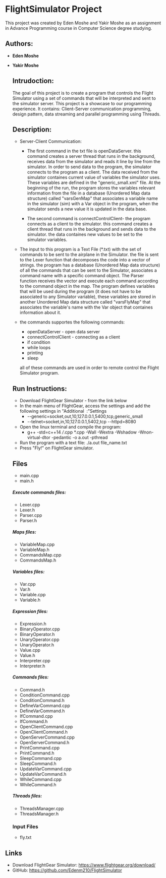 # **FlightSimulator Project**

This project was created by Eden Moshe and Yakir Moshe as an assignment in Advance Programming course in Computer Science degree studying.

## Authors:
- **Eden Moshe**  
- **Yakir Moshe**
  
  ## Intrudoction:
  The goal of this project is to create a program that controls the Flight Simulator using a set of commands that will be interpreted and sent to the simulator server.
  This project is a showcase to our programming experience. It contains: Client-Server communication programming, design pattern, data streaming and parallel programming using Threads.
  
  ## Description:
   
  - Server-Client Communication:
    - The first command in the txt file is openDataServer. this command creates a server thread that runs in the background, receives data from the simulator and reads it line by line from the simulator.
    In order to send data to the program, the simulator connects to the program as a client.
    The data received from the simulator containes current value of variables the simulator uses.
    These variables are defined in the "generic_small.xml" file. At the beginning of the run, the program stores the variables relevant information from the file in a database (Unordered Map data structure) called "varsGenMap" that associates a variable name in the simulator (sim) with a Var object in the program, when the simulator sends a new value it is updated in the data base.
  
    - The second command is connectControlClient- the program connects as a client to the simulator. this command creates a client thread that runs in the background and sends data to the simulator. the data containes new values to be set to the simulator variables.
  
  - The input to this program is a Text File (*.txt) with the set of commands to be sent to the airplane in the Simulator.
  the file is sent to the Lexer function that decomposes the code into a vector of strings.
  the program has a database (Unordered Map data structure) of all the commands that can be sent to the Simulator, associates a command name with a specific command object.
  The Parser function receives the vector and execute each command according to the command object in the map.
  The program defines variables that will be used during the program (it does not have to be associated to any Simulator variable), these variables are stored in another Unordered Map data structure called "varsFlyMap" that associates the variable's name with the Var object that containes information about it.
  
  - the commands supportes the following commands: 
    - openDataServer - open data server
    - connectControlClient - connecting as a client
    - if condition
    - while loops
    - printing
    - sleep
    
    all of these commands are used in order to remote control the Flight Simulator program. 
    
  ## Run Instructions:
  * Download FlightGear Simulator - from the link below
  * In the main menu of FlightGear, access the settings and add the following settings in "Additional ‫‪‬‬ ‫‪Settings‬":
    * --generic=socket,out,10,127.0.0.1,5400,tcp,generic_small
    * --telnet=socket,in,10,127.0.0.1,5402,tcp --httpd=8080
  * Open the linux terminal and compile the program:
    * g++ -std=c++14 */*.cpp *.cpp -Wall -Wextra -Wshadow -Wnon-virtual-dtor -pedantic -o a.out -pthread
  * Run the program with a text file:
    ./a.out file_name.txt
  * Press "Fly!" on FlightGear simulator.

  ## Files
  * main.cpp
  * main.h

  ##### Execute commands files:
  * Lexer.cpp
  * Lexer.h
  * Parser.cpp
  * Parser.h

  ##### Maps files:
  * VariableMap.cpp
  * VariableMap.h
  * CommandsMap.cpp
  * CommandsMap.h

  ##### Variables files:
  * Var.cpp
  * Var.h
  * Variable.cpp
  * Variable.h

  ##### Expression files:
  * Expression.h
  * BinaryOperator.cpp
  * BinaryOperator.h
  * UnaryOperator.cpp
  * UnaryOperator.h
  * Value.cpp
  * Value.h
  * Interpreter.cpp
  * Interpreter.h

  ##### Commands files:
  * Command.h
  * ConditionCommand.cpp
  * ConditionCommand.h
  * DefineVarCommand.cpp
  * DefineVarCommand.h
  * IfCommand.cpp
  * IfCommand.h
  * OpenClientCommand.cpp
  * OpenClientCommand.h
  * OpenServerCommand.cpp
  * OpenServerCommand.h
  * PrintCommand.cpp
  * PrintCommand.h
  * SleepCommand.cpp
  * SleepCommand.h
  * UpdateVarCommand.cpp
  * UpdateVarCommand.h
  * WhileCommand.cpp
  * WhileCommand.h

  ##### Threads files:
  * ThreadsManager.cpp
  * ThreadsManager.h

  ### Input Files
  * fly.txt

## Links
* Download FlightGear Simulator: https://www.flightgear.org/download/
* GitHub: https://github.com/Edenm210/FlightSimulator
